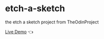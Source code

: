 # etch-a-sketch

the etch a sketch project from TheOdinProject

[Live Demo](https://seifboudokhane.github.io/etch-a-sketch/) :point_left: